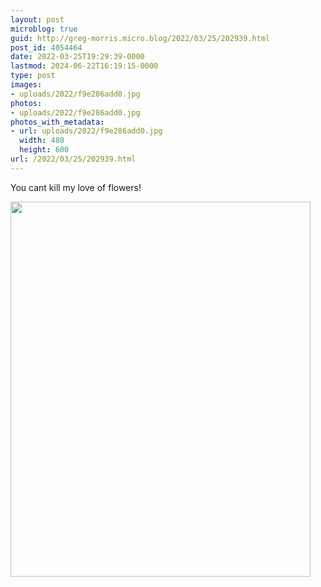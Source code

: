 ```yaml
---
layout: post
microblog: true
guid: http://greg-morris.micro.blog/2022/03/25/202939.html
post_id: 4054464
date: 2022-03-25T19:29:39-0000
lastmod: 2024-06-22T16:19:15-0000
type: post
images:
- uploads/2022/f9e286add0.jpg
photos:
- uploads/2022/f9e286add0.jpg
photos_with_metadata:
- url: uploads/2022/f9e286add0.jpg
  width: 480
  height: 600
url: /2022/03/25/202939.html
---
```

You cant kill my love of flowers!

<img src="uploads/2022/f9e286add0.jpg" width="480" height="600" alt="" />
